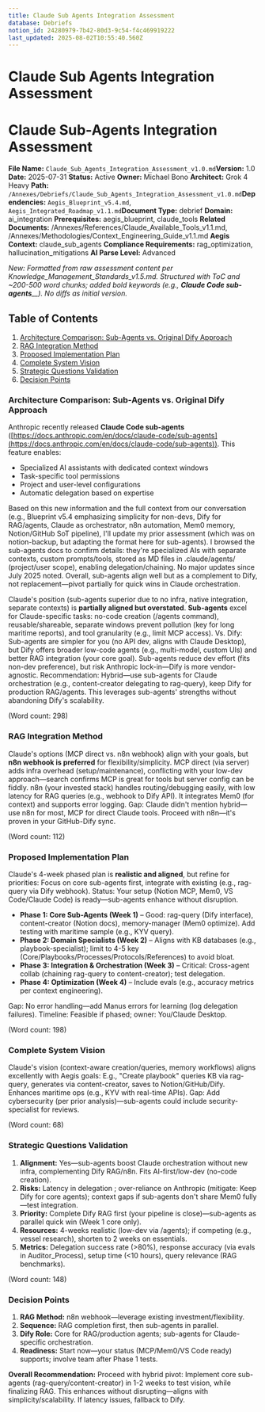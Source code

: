 ```yaml
---
title: Claude Sub Agents Integration Assessment
database: Debriefs
notion_id: 24280979-7b42-80d3-9c54-f4c469919222
last_updated: 2025-08-02T10:55:40.560Z
---
```


# Claude Sub Agents Integration Assessment


# Claude Sub-Agents Integration Assessment


**File Name:** `Claude_Sub_Agents_Integration_Assessment_v1.0.md`**Version:** 1.0
**Date:** 2025-07-31
**Status:** Active
**Owner:** Michael Bono
**Architect:** Grok 4 Heavy
**Path:** `/Annexes/Debriefs/Claude_Sub_Agents_Integration_Assessment_v1.0.md`**Dependencies:** `Aegis_Blueprint_v5.4.md`, `Aegis_Integrated_Roadmap_v1.1.md`**Document Type:** debrief
**Domain:** ai_integration
**Prerequisites:** aegis_blueprint, claude_tools
**Related Documents:** /Annexes/References/Claude_Available_Tools_v1.1.md, /Annexes/Methodologies/Context_Engineering_Guide_v1.1.md
**Aegis Context:** claude_sub_agents
**Compliance Requirements:** rag_optimization, hallucination_mitigations
**AI Parse Level:** Advanced


_New: Formatted from raw assessment content per Knowledge_Management_Standards_v1.5.md. Structured with ToC and ~200-500 word chunks; added bold keywords (e.g.,_ _**Claude Code sub-agents**__). No diffs as initial version._


## Table of Contents

1. [Architecture Comparison: Sub-Agents vs. Original Dify Approach](https://www.notion.so/240809797b4280f3ad50fd58d92c6fb4?v=240809797b42812e843c000c71be0678&p=242809797b4280d39c54f4c469919222&pm=s#architecture-comparison-sub-agents-vs-original-dify-approach)
2. [RAG Integration Method](https://www.notion.so/240809797b4280f3ad50fd58d92c6fb4?v=240809797b42812e843c000c71be0678&p=242809797b4280d39c54f4c469919222&pm=s#rag-integration-method)
3. [Proposed Implementation Plan](https://www.notion.so/240809797b4280f3ad50fd58d92c6fb4?v=240809797b42812e843c000c71be0678&p=242809797b4280d39c54f4c469919222&pm=s#proposed-implementation-plan)
4. [Complete System Vision](https://www.notion.so/240809797b4280f3ad50fd58d92c6fb4?v=240809797b42812e843c000c71be0678&p=242809797b4280d39c54f4c469919222&pm=s#complete-system-vision)
5. [Strategic Questions Validation](https://www.notion.so/240809797b4280f3ad50fd58d92c6fb4?v=240809797b42812e843c000c71be0678&p=242809797b4280d39c54f4c469919222&pm=s#strategic-questions-validation)
6. [Decision Points](https://www.notion.so/240809797b4280f3ad50fd58d92c6fb4?v=240809797b42812e843c000c71be0678&p=242809797b4280d39c54f4c469919222&pm=s#decision-points)

### Architecture Comparison: Sub-Agents vs. Original Dify Approach


Anthropic recently released **Claude Code sub-agents** ([https://docs.anthropic.com/en/docs/claude-code/sub-agents](https://docs.anthropic.com/en/docs/claude-code/sub-agents)). This feature enables:

- Specialized AI assistants with dedicated context windows
- Task-specific tool permissions
- Project and user-level configurations
- Automatic delegation based on expertise

Based on this new information and the full context from our conversation (e.g., Blueprint v5.4 emphasizing simplicity for non-devs, Dify for RAG/agents, Claude as orchestrator, n8n automation, Mem0 memory, Notion/GitHub SoT pipeline), I'll update my prior assessment (which was on notion-backup, but adapting the format here for sub-agents). I browsed the sub-agents docs to confirm details: they're specialized AIs with separate contexts, custom prompts/tools, stored as MD files in .claude/agents/ (project/user scope), enabling delegation/chaining. No major updates since July 2025 noted. Overall, sub-agents align well but as a complement to Dify, not replacement—pivot partially for quick wins in Claude orchestration.


Claude's position (sub-agents superior due to no infra, native integration, separate contexts) is **partially aligned but overstated**. **Sub-agents** excel for Claude-specific tasks: no-code creation (/agents command), reusable/shareable, separate windows prevent pollution (key for long maritime reports), and tool granularity (e.g., limit MCP access). Vs. Dify: Sub-agents are simpler for you (no API dev, aligns with Claude Desktop), but Dify offers broader low-code agents (e.g., multi-model, custom UIs) and better RAG integration (your core goal). Sub-agents reduce dev effort (fits non-dev preference), but risk Anthropic lock-in—Dify is more vendor-agnostic. Recommendation: Hybrid—use sub-agents for Claude orchestration (e.g., content-creator delegating to rag-query), keep Dify for production RAG/agents. This leverages sub-agents' strengths without abandoning Dify's scalability.


(Word count: 298)


### RAG Integration Method


Claude's options (MCP direct vs. n8n webhook) align with your goals, but **n8n webhook is preferred** for flexibility/simplicity. MCP direct (via server) adds infra overhead (setup/maintenance), conflicting with your low-dev approach—search confirms MCP is great for tools but server config can be fiddly. n8n (your invested stack) handles routing/debugging easily, with low latency for RAG queries (e.g., webhook to Dify API). It integrates Mem0 (for context) and supports error logging. Gap: Claude didn't mention hybrid—use n8n for most, MCP for direct Claude tools. Proceed with n8n—it's proven in your GitHub-Dify sync.


(Word count: 112)


### Proposed Implementation Plan


Claude's 4-week phased plan is **realistic and aligned**, but refine for priorities: Focus on core sub-agents first, integrate with existing (e.g., rag-query via Dify webhook). Status: Your setup (Notion MCP, Mem0, VS Code/Claude Code) is ready—sub-agents enhance without disruption.

- **Phase 1: Core Sub-Agents (Week 1)** – Good: rag-query (Dify interface), content-creator (Notion docs), memory-manager (Mem0 optimize). Add testing with maritime sample (e.g., KYV query).
- **Phase 2: Domain Specialists (Week 2)** – Aligns with KB databases (e.g., playbook-specialist); limit to 4-5 key (Core/Playbooks/Processes/Protocols/References) to avoid bloat.
- **Phase 3: Integration & Orchestration (Week 3)** – Critical: Cross-agent collab (chaining rag-query to content-creator); test delegation.
- **Phase 4: Optimization (Week 4)** – Include evals (e.g., accuracy metrics per context engineering).

Gap: No error handling—add Manus errors for learning (log delegation failures). Timeline: Feasible if phased; owner: You/Claude Desktop.


(Word count: 198)


### Complete System Vision


Claude's vision (context-aware creation/queries, memory workflows) aligns excellently with Aegis goals: E.g., "Create playbook" queries KB via rag-query, generates via content-creator, saves to Notion/GitHub/Dify. Enhances maritime ops (e.g., KYV with real-time APIs). Gap: Add cybersecurity (per prior analysis)—sub-agents could include security-specialist for reviews.


(Word count: 68)


### Strategic Questions Validation

1. **Alignment:** Yes—sub-agents boost Claude orchestration without new infra, complementing Dify RAG/n8n. Fits AI-first/low-dev (no-code creation).
2. **Risks:** Latency in delegation ; over-reliance on Anthropic (mitigate: Keep Dify for core agents); context gaps if sub-agents don't share Mem0 fully—test integration.
3. **Priority:** Complete Dify RAG first (your pipeline is close)—sub-agents as parallel quick win (Week 1 core only).
4. **Resources:** 4-weeks realistic (low-dev via /agents); if competing (e.g., vessel research), shorten to 2 weeks on essentials.
5. **Metrics:** Delegation success rate (>80%), response accuracy (via evals in Auditor_Process), setup time (<10 hours), query relevance (RAG benchmarks).

(Word count: 148)


### Decision Points

1. **RAG Method:** n8n webhook—leverage existing investment/flexibility.
2. **Sequence:** RAG completion first, then sub-agents in parallel.
3. **Dify Role:** Core for RAG/production agents; sub-agents for Claude-specific orchestration.
4. **Readiness:** Start now—your status (MCP/Mem0/VS Code ready) supports; involve team after Phase 1 tests.

**Overall Recommendation:** Proceed with hybrid pivot: Implement core sub-agents (rag-query/content-creator) in 1-2 weeks to test vision, while finalizing RAG. This enhances without disrupting—aligns with simplicity/scalability. If latency issues, fallback to Dify.

